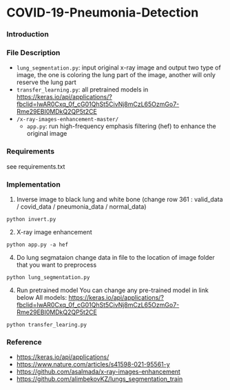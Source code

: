 # COVID-19-Pneumonia-Detection

### Introduction

### File Description
* `lung_segmentation.py`: input original x-ray image and output two type of image, the one is coloring the lung part of the image, another will only reserve the lung part
* `transfer_learning.py`: all pretrained models in https://keras.io/api/applications/?fbclid=IwAR0Cxq_0f_cG01QhSt5CivNj8mCzL65OzmGo7-Rme29EBI0MDkQ2QP5t2CE
* `/x-ray-images-enhancement-master/`
  * `app.py`: run high-frequency emphasis filtering (hef) to enhance the original image

### Requirements
see requirements.txt

### Implementation
1. Inverse image to black lung and white bone (change row 361 : valid_data / covid_data / pneumonia_data / normal_data)
 ```
 python invert.py
 ```
2. X-ray image enhancement
 ```
 python app.py -a hef
 ```
4. Do lung segmataion
 change data in file to the location of image folder that you want to preprocess
 ```
 python lung_segmentation.py
 ```
4. Run pretrained model
 You can change any pre-trained model in link below
 All models: https://keras.io/api/applications/?fbclid=IwAR0Cxq_0f_cG01QhSt5CivNj8mCzL65OzmGo7-Rme29EBI0MDkQ2QP5t2CE
 ```
 python transfer_learing.py
 ```
 
### Reference
* https://keras.io/api/applications/
* https://www.nature.com/articles/s41598-021-95561-y
* https://github.com/asalmada/x-ray-images-enhancement
* https://github.com/alimbekovKZ/lungs_segmentation_train
